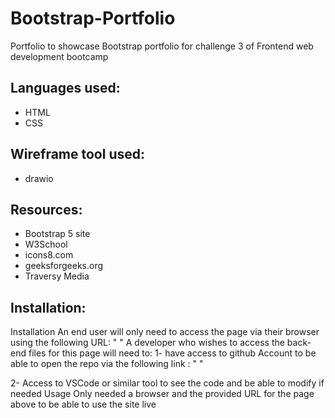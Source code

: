 # Bootstrap-Portfolio
Portfolio to showcase Bootstrap portfolio for challenge 3 of Frontend web development bootcamp

## Languages used:
* HTML
* CSS

## Wireframe tool used:
* drawio

## Resources:
* Bootstrap 5 site
* W3School
* icons8.com
* geeksforgeeks.org
* Traversy Media

## Installation:

Installation An end user will only need to access the page via their browser using the following URL: " " A developer who wishes to access the back-end files for this page will need to: 1- have access to github Account to be able to open the repo via the following link : " "

2- Access to VSCode or similar tool to see the code and be able to modify if needed Usage Only needed a browser and the provided URL for the page above to be able to use the site live